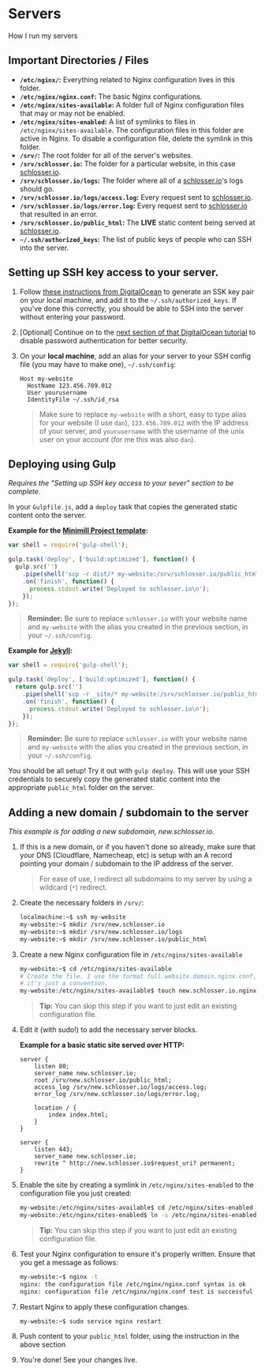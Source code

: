 # Servers
How I run my servers

## Important Directories / Files

- **`/etc/nginx/`:** Everything related to Nginx configuration lives in this folder.
- **`/etc/nginx/nginx.conf`:** The basic Nginx configurations.
- **`/etc/nginx/sites-available`:** A folder full of Nginx configuration files that may or may not be enabled.
- **`/etc/nginx/sites-enabled`:** A list of symlinks to files in `/etc/nginx/sites-available`.  The configuration files in this folder are active in Nginx.  To disable a configuration file, delete the symlink in this folder.
- **`/srv/`:** The root folder for all of the server's websites.
- **`/srv/schlosser.io`:** The folder for a particular website, in this case [schlosser.io][schlosser].
- **`/srv/schlosser.io/logs`:** The folder where all of a [schlosser.io][schlosser]'s logs should go.
- **`/srv/schlosser.io/logs/access.log`:** Every request sent to [schlosser.io][schlosser].
- **`/srv/schlosser.io/logs/error.log`:** Every request sent to [schlosser.io][schlosser] that resulted in an error.
- **`/srv/schlosser.io/public_html`:** The **LIVE** static content being served at [schlosser.io][schlosser].
- **`~/.ssh/authorized_keys`:** The list of public keys of people who can SSH into the server.

## Setting up SSH key access to your server.

1. Follow [these instructions from DigitalOcean](https://www.digitalocean.com/community/tutorials/initial-server-setup-with-ubuntu-16-04#step-four-—-add-public-key-authentication-(recommended)) to generate an SSK key pair on your local machine, and add it to the `~/.ssh/authorized_keys`. If you've done this correctly, you should be able to SSH into the server without entering your password.

2. [Optional] Continue on to the [next section of that DigitalOcean tutorial](https://www.digitalocean.com/community/tutorials/initial-server-setup-with-ubuntu-16-04#step-five-—-disable-password-authentication-(recommended)) to disable password authentication for better security.

3. On your **local machine**, add an alias for your server to your SSH config file (you may have to make one), `~/.ssh/config`:

    ```
    Host my-website
      HostName 123.456.789.012
      User yourusername
      IdentityFile ~/.ssh/id_rsa
    ```

    > Make sure to replace `my-website` with a short, easy to type alias for your website (I use `dan`), `123.456.789.012` with the IP address of your server, and `yourusername` with the username of the unix user on your account (for me this was also `dan`).

## Deploying using Gulp

_Requires the "Setting up SSH key access to your sever" section to be complete._

In your `Gulpfile.js`, add a `deploy` task that copies the generated static content onto the server.

**Example for the [Minimill Project template](https://github.com/minimill/project-template):**

```js
var shell = require('gulp-shell');

gulp.task('deploy', ['build:optimized'], function() {
  gulp.src('')
    .pipe(shell('scp -r dist/* my-website:/srv/schlosser.io/public_html/'))
    .on('finish', function() {
      process.stdout.write('Deployed to schlosser.io\n');
    });
});
```

> **Reminder:** Be sure to replace `schlosser.io` with your website name and `my-website` with the alias you created in the previous section, in your `~/.ssh/config`.

**Example for [Jekyll](https://github.com/minimill/project-template/tree/jekyll):**

```js
var shell = require('gulp-shell');

gulp.task('deploy', ['build:optimized'], function() {
  return gulp.src('')
    .pipe(shell('scp -r _site/* my-website:/srv/schlosser.io/public_html/'))
    .on('finish', function() {
      process.stdout.write('Deployed to schlosser.io\n');
    });
});
```

> **Reminder:** Be sure to replace `schlosser.io` with your website name and `my-website` with the alias you created in the previous section, in your `~/.ssh/config`.

You should be all setup!  Try it out with `gulp deploy`.  This will use your SSH credentials to securely copy the generated static content into the appropriate `public_html` folder on the server.

## Adding a new domain / subdomain to the server

_This example is for adding a new subdomain, new.schlosser.io._

1. If this is a new domain, or if you haven't done so already, make sure that your DNS (Cloudflare, Namecheap, etc) is setup with an A record pointing your domain / subdomain to the IP address of the server.  

    > For ease of use, I redirect all subdomains to my server by using a wildcard (`*`) redirect.

2. Create the necessary folders in `/srv/`:

    ```bash
    localmachine:~$ ssh my-website
    my-website:~$ mkdir /srv/new.schlosser.io
    my-website:~$ mkdir /srv/new.schlosser.io/logs
    my-website:~$ mkdir /srv/new.schlosser.io/public_html
    ```

3. Create a new Nginx configuration file in `/etc/nginx/sites-available`
    
    ```bash
    my-website:~$ cd /etc/nginx/sites-available
    # Create the file. I use the format full.website.domain.nginx.conf, but
    # it's just a convention.
    my-website:/etc/nginx/sites-available$ touch new.schlosser.io.nginx.conf
    ```

    > **Tip:** You can skip this step if you want to just edit an existing configuration file.

4. Edit it (with sudo!) to add the necessary server blocks.

    **Example for a basic static site served over HTTP:**
    ```nginx
    server {
        listen 80;
        server_name new.schlosser.io;
        root /srv/new.schlosser.io/public_html;
        access_log /srv/new.schlosser.io/logs/access.log;
        error_log /srv/new.schlosser.io/logs/error.log;

        location / {
            index index.html;
        }
    }

    server {
        listen 443;
        server_name new.schlosser.io;
        rewrite ^ http://new.schlosser.io$request_uri? permanent;
    }
    ```

5. Enable the site by creating a symlink in `/etc/nginx/sites-enabled` to the configuration file you just created:

    ```bash
    my-website:/etc/nginx/sites-available$ cd /etc/nginx/sites-enabled
    my-website:/etc/nginx/sites-enabled$ ln -s /etc/nginx/sites-enabled/new.schlosser.io.nginx.conf new.schlosser.io.nginx.conf 
    ```

    > **Tip:** You can skip this step if you want to just edit an existing configuration file.

6. Test your Nginx configuration to ensure it's properly written. Ensure that you get a message as follows: 

    ```bash
    my-website:~$ nginx -t 
    nginx: the configuration file /etc/nginx/nginx.conf syntax is ok
    nginx: configuration file /etc/nginx/nginx.conf test is successful
    ```

7. Restart Nginx to apply these configuration changes.

    ```bash
    my-website:~$ sudo service nginx restart
    ```

8. Push content to your `public_html` folder, using the instruction in the above section

9. You're done! See your changes live.


[schlosser]: https://schlosser.io
